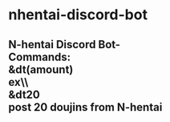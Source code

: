 # nhentai-discord-bot
<h2>N-hentai Discord Bot-<br> Commands:<br>&dt(amount)<br> ex\\<br> &dt20<br> post 20 doujins from N-hentai</h2>

